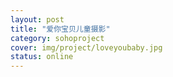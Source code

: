 ```yaml
---
layout: post 
title: "爱你宝贝儿童摄影"
category: sohoproject
cover: img/project/loveyoubaby.jpg
status: online
---
```


